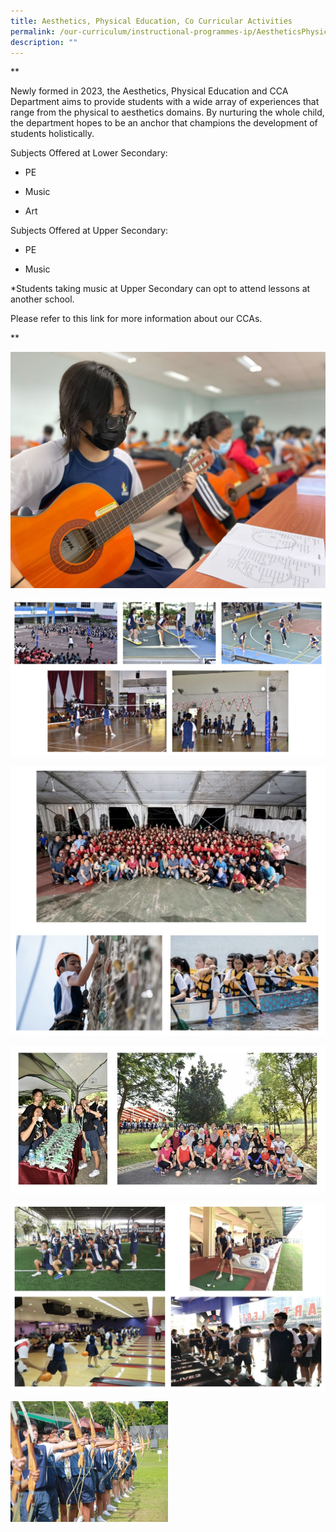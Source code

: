 ```yaml
---
title: Aesthetics, Physical Education, Co Curricular Activities
permalink: /our-curriculum/instructional-programmes-ip/AestheticsPhysicalEducationCoCurricularActivities/
description: ""
---
```

**

Newly formed in 2023, the Aesthetics, Physical Education and CCA Department aims to provide students with a wide array of experiences that range from the physical to aesthetics domains. By nurturing the whole child, the department hopes to be an anchor that champions the development of students holistically.

Subjects Offered at Lower Secondary:

*   PE
    
*   Music
    
*   Art
    

Subjects Offered at Upper Secondary:

*   PE
    
*   Music
    
\*Students taking music at Upper Secondary can opt to attend lessons at another school.

Please refer to this link for more information about our CCAs.

**

![](/images/Aesthetics.jpeg)

![ACES Day](/images/ACES%20Day.jpg)


![Sec 3 Camp](/images/Sec%203%20Camp.jpg)


![WGS X-Country Run](/images/WGS%20X-Country%20Run.jpg)


![Sports Enrichment Programme](/images/Sports%20Enrichment%20Programme.jpg)

<style>  
img {  
  display: block;  
  margin-left: auto;  
  margin-right: auto;  
}  
</style>  
<img style="width:50%;" alt="Sports Enrichment Programme" src="/images/PE16.jpeg">
